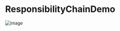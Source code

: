 # ResponsibilityChainDemo
![image](https://github.com/quiet-wuxiao/ResponsibilityChainDemo/blob/master/preview/S70109-16105858.gif)
